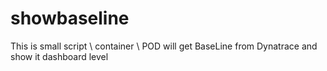 # showbaseline
This is small script \ container \ POD will get BaseLine from Dynatrace and show it dashboard level
